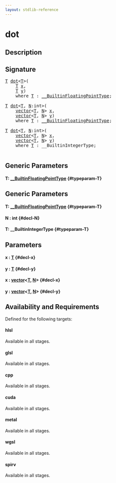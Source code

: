 ```yaml
---
layout: stdlib-reference
---
```


# dot

## Description





## Signature 

<pre>
<a href="/stdlib-reference/global-decls/dot#typeparam-T" class="code_type">T</a> <a href="/stdlib-reference/global-decls/dot">dot</a>&lt;<a href="/stdlib-reference/global-decls/dot#typeparam-T" class="code_type">T</a>&gt;(
    <a href="/stdlib-reference/global-decls/dot#typeparam-T" class="code_type">T</a> <a href="/stdlib-reference/global-decls/dot#decl-x" class="code_param">x</a>,
    <a href="/stdlib-reference/global-decls/dot#typeparam-T" class="code_type">T</a> <a href="/stdlib-reference/global-decls/dot#decl-y" class="code_param">y</a>)
    <span class='code_keyword'>where</span> <a href="/stdlib-reference/global-decls/dot#typeparam-T" class="code_type">T</a> : <a href="/stdlib-reference/interfaces/BuiltinFloatingPointType/index" class="code_type">__BuiltinFloatingPointType</a>;

<a href="/stdlib-reference/global-decls/dot#typeparam-T" class="code_type">T</a> <a href="/stdlib-reference/global-decls/dot">dot</a>&lt;<a href="/stdlib-reference/global-decls/dot#typeparam-T" class="code_type">T</a>, <a href="/stdlib-reference/global-decls/dot#decl-N" class="code_var">N</a>:<span class="code_keyword">int</span>&gt;(
    <a href="/stdlib-reference/types/vector/index" class="code_type">vector</a>&lt;<a href="/stdlib-reference/global-decls/dot#typeparam-T" class="code_type">T</a>, <a href="/stdlib-reference/global-decls/dot#decl-N" class="code_var">N</a>&gt; <a href="/stdlib-reference/global-decls/dot#decl-x" class="code_param">x</a>,
    <a href="/stdlib-reference/types/vector/index" class="code_type">vector</a>&lt;<a href="/stdlib-reference/global-decls/dot#typeparam-T" class="code_type">T</a>, <a href="/stdlib-reference/global-decls/dot#decl-N" class="code_var">N</a>&gt; <a href="/stdlib-reference/global-decls/dot#decl-y" class="code_param">y</a>)
    <span class='code_keyword'>where</span> <a href="/stdlib-reference/global-decls/dot#typeparam-T" class="code_type">T</a> : <a href="/stdlib-reference/interfaces/BuiltinFloatingPointType/index" class="code_type">__BuiltinFloatingPointType</a>;

<a href="/stdlib-reference/global-decls/dot#typeparam-T" class="code_type">T</a> <a href="/stdlib-reference/global-decls/dot">dot</a>&lt;<a href="/stdlib-reference/global-decls/dot#typeparam-T" class="code_type">T</a>, <a href="/stdlib-reference/global-decls/dot#decl-N" class="code_var">N</a>:<span class="code_keyword">int</span>&gt;(
    <a href="/stdlib-reference/types/vector/index" class="code_type">vector</a>&lt;<a href="/stdlib-reference/global-decls/dot#typeparam-T" class="code_type">T</a>, <a href="/stdlib-reference/global-decls/dot#decl-N" class="code_var">N</a>&gt; <a href="/stdlib-reference/global-decls/dot#decl-x" class="code_param">x</a>,
    <a href="/stdlib-reference/types/vector/index" class="code_type">vector</a>&lt;<a href="/stdlib-reference/global-decls/dot#typeparam-T" class="code_type">T</a>, <a href="/stdlib-reference/global-decls/dot#decl-N" class="code_var">N</a>&gt; <a href="/stdlib-reference/global-decls/dot#decl-y" class="code_param">y</a>)
    <span class='code_keyword'>where</span> <a href="/stdlib-reference/global-decls/dot#typeparam-T" class="code_type">T</a> : __BuiltinIntegerType;

</pre>

## Generic Parameters

#### T: [\_\_BuiltinFloatingPointType](/stdlib-reference/interfaces/BuiltinFloatingPointType/index) {#typeparam-T}

## Generic Parameters

#### T: [\_\_BuiltinFloatingPointType](/stdlib-reference/interfaces/BuiltinFloatingPointType/index) {#typeparam-T}
#### N  : int {#decl-N}
#### T: \_\_BuiltinIntegerType {#typeparam-T}

## Parameters

#### x  : [T](/stdlib-reference/global-decls/dot#typeparam-T) {#decl-x}
#### y  : [T](/stdlib-reference/global-decls/dot#typeparam-T) {#decl-y}
#### x  : [vector](/stdlib-reference/types/vector/index)\<[T](/stdlib-reference/types/vector/index#typeparam-T), [N](/stdlib-reference/types/vector/index#decl-N)\> {#decl-x}
#### y  : [vector](/stdlib-reference/types/vector/index)\<[T](/stdlib-reference/types/vector/index#typeparam-T), [N](/stdlib-reference/types/vector/index#decl-N)\> {#decl-y}

## Availability and Requirements

Defined for the following targets:

#### hlsl
Available in all stages.

#### glsl
Available in all stages.

#### cpp
Available in all stages.

#### cuda
Available in all stages.

#### metal
Available in all stages.

#### wgsl
Available in all stages.

#### spirv
Available in all stages.




